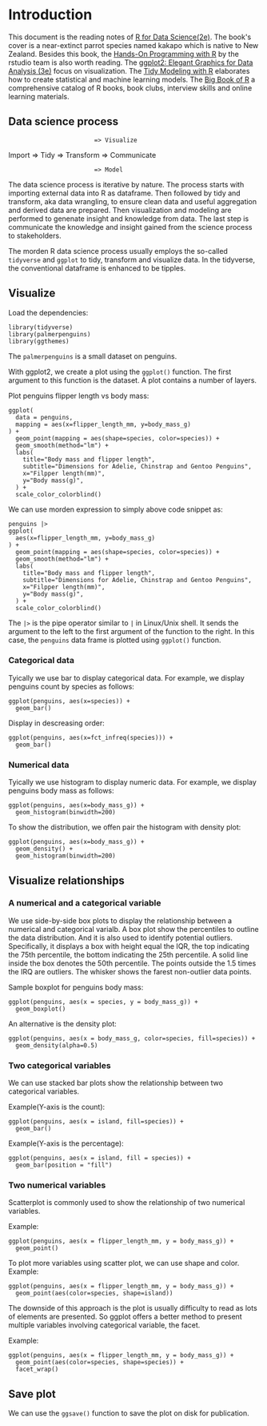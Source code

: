 # Introduction

This document is the reading notes of [R for Data Science(2e)][1]. The book's
cover is a near-extinct parrot species named kakapo which is native to New
Zealand. Besides this book, the [Hands-On Programming with R][2] by the rstudio
team is also worth reading. The [ggplot2: Elegant Graphics for Data Analysis
(3e)][4] focus on visualization. The [Tidy Modeling with R][5] elaborates how
to create statistical and machine learning models. The [Big Book of R][3] a
comprehensive catalog of R books, book clubs, interview skills and online
learning materials.


## Data science process


                            => Visualize

Import => Tidy => Transform               => Communicate

                            => Model

The data science process is iterative by nature.
The process starts with importing external data into R as dataframe.
Then followed by tidy and transform, aka data wrangling, to ensure
clean data and useful aggregation and derived data are prepared.
Then visualization and modeling are performed to genenate insight
and knowledge from data. The last step is communicate the knowledge
and insight gained from the science process to stakeholders.

The morden R data science process usually employs the so-called `tidyverse` and
`ggplot` to tidy, transform and visualize data. In the tidyverse, the
conventional dataframe is enhanced to be tipples.


## Visualize

Load the dependencies:
~~~~{R}
library(tidyverse)
library(palmerpenguins)
library(ggthemes)
~~~~

The `palmerpenguins` is a small dataset on penguins.

With ggplot2, we create a plot using the `ggplot()` function.
The first argument to this function is the dataset.
A plot contains a number of layers.

Plot penguins flipper length vs body mass:
~~~~{R}
ggplot(
  data = penguins,
  mapping = aes(x=flipper_length_mm, y=body_mass_g)
) + 
  geom_point(mapping = aes(shape=species, color=species)) +
  geom_smooth(method="lm") +
  labs(
    title="Body mass and flipper length",
    subtitle="Dimensions for Adelie, Chinstrap and Gentoo Penguins",
    x="Filpper length(mm)",
    y="Body mass(g)",
  ) +
  scale_color_colorblind()
~~~~

We can use morden expression to simply above code snippet as:


~~~~{R}
penguins |>
ggplot(
  aes(x=flipper_length_mm, y=body_mass_g)
) + 
  geom_point(mapping = aes(shape=species, color=species)) +
  geom_smooth(method="lm") +
  labs(
    title="Body mass and flipper length",
    subtitle="Dimensions for Adelie, Chinstrap and Gentoo Penguins",
    x="Filpper length(mm)",
    y="Body mass(g)",
  ) +
  scale_color_colorblind()
~~~~

The `|>` is the pipe operator similar to `|` in Linux/Unix shell. It sends the
argument to the left to the first argument of the function to the right.
In this case, the `penguins` data frame is plotted using `ggplot()` function.

### Categorical data

Tyically we use bar to display categorical data. For example, we display penguins
count by species as follows:

~~~~{R}
ggplot(penguins, aes(x=species)) + 
  geom_bar()
~~~~

Display in descreasing order:
~~~~{R}
ggplot(penguins, aes(x=fct_infreq(species))) + 
  geom_bar()
~~~~

### Numerical data

Tyically we use histogram to display numeric data. For example, we display penguins
body mass as follows:

~~~~{R}
ggplot(penguins, aes(x=body_mass_g)) + 
  geom_histogram(binwidth=200)
~~~~
To show the distribution, we offen pair the histogram with density plot:
~~~~{R}
ggplot(penguins, aes(x=body_mass_g)) + 
  geom_density() +
  geom_histogram(binwidth=200)
~~~~

## Visualize relationships

### A numerical and a categorical variable

We use side-by-side box plots to display the relationship between a numerical
and categorical varialb. A box plot show the percentiles to outline the data
distribution. And it is also used to identify potential outliers. Specifically,
it displays a box with height equal the IQR, the top indicating the 75th
percentile, the bottom indicating the 25th percentile. A solid line inside the
box denotes the 50th percentile. The points outside the 1.5 times the IRQ are
outliers. The whisker shows the farest non-outlier data points.

Sample boxplot for penguins body mass:
~~~~{R}
ggplot(penguins, aes(x = species, y = body_mass_g)) +
  geom_boxplot()
~~~~

An alternative is the density plot:
~~~~{R}
ggplot(penguins, aes(x = body_mass_g, color=species, fill=species)) +
  geom_density(alpha=0.5)
~~~~

### Two categorical variables

We can use stacked bar plots show the relationship between two categorical
variables.

Example(Y-axis is the count):
~~~~{R}
ggplot(penguins, aes(x = island, fill=species)) +
  geom_bar()
~~~~

Example(Y-axis is the percentage):
~~~~{R}
ggplot(penguins, aes(x = island, fill = species)) +
  geom_bar(position = "fill")
~~~~

### Two numerical variables

Scatterplot is commonly used to show the relationship of two numerical
variables.

Example:
~~~~{R}
ggplot(penguins, aes(x = flipper_length_mm, y = body_mass_g)) +
  geom_point()
~~~~

To plot more variables using scatter plot, we can use shape and color.
Example:
~~~~{R}
ggplot(penguins, aes(x = flipper_length_mm, y = body_mass_g)) +
  geom_point(aes(color=species, shape=island))
~~~~

The downside of this approach is the plot is usually difficulty to read as lots
of elements are presented. So ggplot offers a better method to present multiple
variables involving categorical variable, the facet.

Example:
~~~~{R}
ggplot(penguins, aes(x = flipper_length_mm, y = body_mass_g)) +
  geom_point(aes(color=species, shape=species)) +
  facet_wrap()
~~~~

## Save plot

We can use the `ggsave()` function to save the plot on disk for publication.




[1]: https://r4ds.hadley.nz/
[2]: https://rstudio-education.github.io/hopr/
[3]: https://www.bigbookofr.com/
[4]: https://ggplot2-book.org/
[5]: https://www.tmwr.org/

